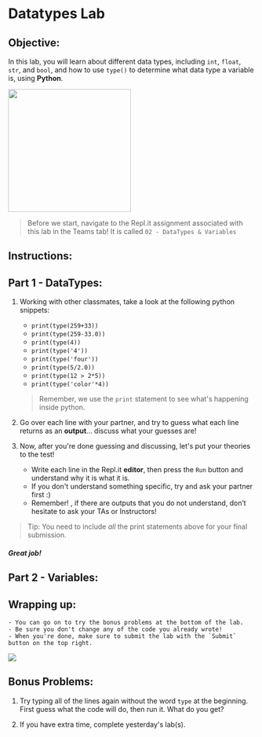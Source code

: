 # Datatypes Lab

## Objective: 
In this lab, you will learn about different data types, including `int`, `float`, `str`, and `bool`, and how to use `type()` to determine what data type a variable is, using **Python**. 


<img src="https://miro.medium.com/max/1000/1*aNMBIivJppLy2fMRVUSgHA.gif" width=250>


> Before we start, navigate to the Repl.it assignment associated with this lab in the Teams tab! It is called `02 - DataTypes & Variables`


## Instructions:

## Part 1 - DataTypes:

1. Working with other classmates, take a look at the following python snippets:
    - `print(type(259+33))`
    - `print(type(259-33.0))`
    - `print(type(4))`
    - `print(type('4'))`
    - `print(type('four'))`
    - `print(type(5/2.0))`
    - `print(type(12 > 2*5))`
    - `print(type('color'*4))`
    
    > Remember, we use the `print` statement to see what's happening inside python.

1. Go over each line with your partner, and try to guess what each line returns as an **output**... discuss what your guesses are!

1. Now, after you're done guessing and discussing, let's put your theories to the test!
    - Write each line in the Repl.it **editor**, then press the `Run` button and understand why it is what it is.
    - If you don't understand something specific, try and ask your partner first :)
    - Remember! , if there are outputs that you do not understand, don’t hesitate to ask your TAs or Instructors!

> Tip: You need to include _all_ the print statements above for your final submission.

##### Great job!

## Part 2 - Variables:



## Wrapping up:
    - You can go on to try the bonus problems at the bottom of the lab. 
    - Be sure you don't change any of the code you already wrote!
    - When you're done, make sure to submit the lab with the `Submit` button on the top right.

<!--

Run the test.
- If it passes:
    - You can go on to try the bonus problems at the bottom of the lab. Be sure you don't change any of the code you already wrote!
    - When you're done, make sure to submit the lab with the `Submit` button on the top right.
- If it fails:
    - Review the lab to see if you missed any steps. You need to follow the steps _exactly_ to pass.
    - If you have questions, ask a classmate, or call over an Instructor or TA!
-->

[![](https://programmer.group/images/article/1a680890c223e534389f27858b5bf33a.jpg)]()

## Bonus Problems: 
1. Try typing all of the lines again without the word `type` at the beginning. First guess what the code will do, then run it. What do you get?

2. If you have extra time, complete yesterday's lab(s).
